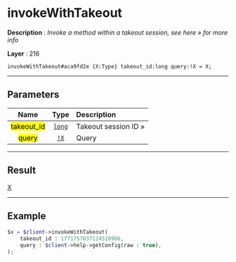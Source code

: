# invokeWithTakeout

**Description** : *Invoke a method within a takeout session, see here &raquo; for more info*

**Layer** : 216

```tl
invokeWithTakeout#aca9fd2e {X:Type} takeout_id:long query:!X = X;
```

---

## Parameters

| Name | Type | Description |
| :---: | :---: | :--- |
| <mark>takeout_id</mark> | [`long`](type/long) | Takeout session ID » |
| <mark>query</mark> | [`!X`](type/X) | Query |

---

## Result

[X](type/X)

---

## Example

```php
$x = $client->invokeWithTakeout(
	takeout_id : 1771757837124510986,
	query : $client->help->getConfig(raw : true),
);
```